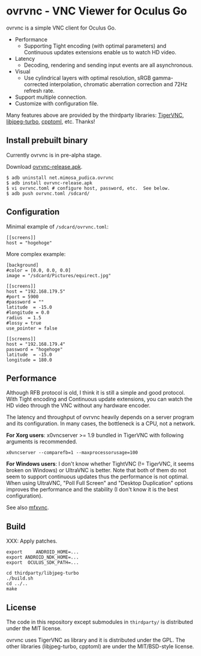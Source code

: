 # ovrvnc - VNC Viewer for Oculus Go

ovrvnc is a simple VNC client for Oculus Go.

- Performance
	- Supporting Tight encoding (with optimal parameters) and Continuous
	  updates extensions enable us to watch HD video.
- Latency
	- Decoding, rendering and sending input events are all asynchronous.
- Visual
	- Use cylindrical layers with optimal resolution, sRGB gamma-corrected
	  interpolation, chromatic aberration correction and 72Hz refresh rate.
- Support multiple connection.
- Customize with configuration file.

Many features above are provided by the thirdparty libraries:
[TigerVNC](http://tigervnc.org/), [libjpeg-turbo](https://libjpeg-turbo.org/),
[cpptoml](https://github.com/skystrife/cpptoml), etc. Thanks!

## Install prebuilt binary

Currently ovrvnc is in pre-alpha stage.

Download [ovrvnc-release.apk](http://mimosa-pudica.net/tmp/ovrvnc-release.apk).

	$ adb uninstall net.mimosa_pudica.ovrvnc
	$ adb install ovrvnc-release.apk
	$ vi ovrvnc.toml # configure host, password, etc.  See below.
	$ adb push ovrvnc.toml /sdcard/

## Configuration

Minimal example of `/sdcard/ovrvnc.toml`:

	[[screens]]
	host = "hogehoge"

More complex example:

	[background]
	#color = [0.0, 0.0, 0.0]
	image = "/sdcard/Pictures/equirect.jpg"

	[[screens]]
	host = "192.168.179.5"
	#port = 5900
	#password = ""
	latitude  = -15.0
	#longitude = 0.0
	radius  = 1.5
	#lossy = true
	use_pointer = false

	[[screens]]
	host = "192.168.179.4"
	password = "hogehoge"
	latitude  = -15.0
	longitude = 180.0

## Performance

Although RFB protocol is old, I think it is still a simple and good protocol.
With Tight encoding and Continuous update extensions, you can watch the HD
video through the VNC without any hardware encoder.

The latency and throughput of ovrvnc heavily depends on a server program and
its configuration.  In many cases, the bottleneck is a CPU, not a network.

**For Xorg users**: x0vncserver >= 1.9 bundled in TigerVNC with following
arguments is recommended.

	x0vncserver --comparefb=1 --maxprocessorusage=100

**For Windows users**: I don't know whether TightVNC (!= Tig*er*VNC, it seems
broken on Windows) or UltraVNC is better.  Note that both of them do not seem
to support continuous updates thus the performance is not optimal.  When using
UltraVNC, "Poll Full Screen" and "Desktop Duplication" options improves the
performance and the stability (I don't know it is the best configuration).

See also [mfxvnc](http://github.com/y-fujii/mfxvnc/).

## Build

XXX: Apply patches.

	export     ANDROID_HOME=...
	export ANDROID_NDK_HOME=...
	export  OCULUS_SDK_PATH=...

	cd thirdparty/libjpeg-turbo
	./build.sh
	cd ../..
	make

## License

The code in this repository except submodules in `thirdparty/` is distributed
under the MIT license.

ovrvnc uses TigerVNC as library and it is distributed under the GPL.  The other
libraries (libjpeg-turbo, cpptoml) are under the MIT/BSD-style license.
